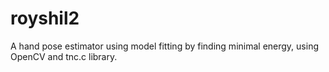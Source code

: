 # royshil2
A hand pose estimator using model fitting by finding minimal energy, using OpenCV and tnc.c library.
